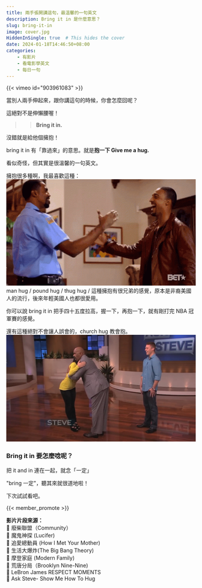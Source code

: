 ```yaml
---
title: 兩手張開講這句，最溫馨的一句英文
description: Bring it in 是什麼意思？
slug: bring-it-in
image: cover.jpg
HiddenInSingle: true  # This hides the cover 
date: 2024-01-18T14:46:50+08:00
categories:
    - 有影片
    - 看電影學英文
    - 每日一句
---
```


{{< vimeo id="903961083" >}}

當別人兩手伸起來，跟你講這句的時候，你會怎麼回呢？

這絕對不是伸懶腰喔！

>> **Bring it in.**  

沒錯就是給他個擁抱！

bring it in 有「靠過來」的意思。就是**抱一下 Give me a hug.**

看似奇怪，但其實是很溫馨的一句英文。

擁抱很多種啊，我最喜歡這種：
![](brohug.gif)
man hug / pound hug / thug hug / 
這種擁抱有很兄弟的感覺，原本是非裔美國人的流行，後來年輕美國人也都很愛用。

你可以說 bring it in 把手四十五度拉高，握一下，再抱一下，就有剛打完 NBA 冠軍賽的感覺。


還有這種絕對不會讓人誤會的，church hug 教會抱。
![](church_hug.jpg)

### Bring it in 要怎麼唸呢？

把 it and in 連在一起，就念「一定」

"bring 一定"，聽其來就很道地啦！

下次試試看吧。

{{< member_promote >}}



**影片片段來源：**   
🎥 廢柴聯盟（Community）  
🎥 魔鬼神探 (Lucifer)  
🎥 追愛總動員 (How I Met Your Mother)  
🎥 生活大爆炸(The Big Bang Theory)  
🎥 摩登家庭 (Modern Family)  
🎥 荒唐分局（Brooklyn Nine-Nine)  
🎥 LeBron James RESPECT MOMENTS  
🎥 Ask Steve- Show Me How To Hug  
